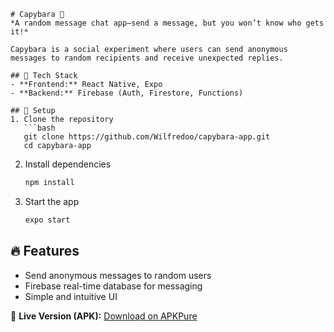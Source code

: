 ```
# Capybara 🦫  
*A random message chat app—send a message, but you won’t know who gets it!*

Capybara is a social experiment where users can send anonymous messages to random recipients and receive unexpected replies.

## 🚀 Tech Stack  
- **Frontend:** React Native, Expo  
- **Backend:** Firebase (Auth, Firestore, Functions)  

## 🔧 Setup  
1. Clone the repository  
   ```bash
   git clone https://github.com/Wilfredoo/capybara-app.git
   cd capybara-app
   ```
2. Install dependencies  
   ```bash
   npm install
   ```
3. Start the app  
   ```bash
   expo start
   ```

## 🔥 Features  
- Send anonymous messages to random users  
- Firebase real-time database for messaging  
- Simple and intuitive UI  

📍 **Live Version (APK):** [Download on APKPure](https://apkpure.com/capybara/com.octopusprojects.mibapp)  
```
